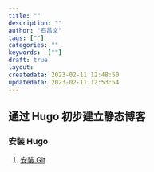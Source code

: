 ```yaml
---
title: ""
description: ""
author: "石昌文"
tags: [""]
categories: ""
keywords:  [""]
draft: true
layout: 
createdata: 2023-02-11 12:48:50
updatedata: 2023-02-11 12:53:54
---
```


## 通过 Hugo 初步建立静态博客

### 安装 Hugo

1. [安装 Git](../computer/{9}_Git.md)
